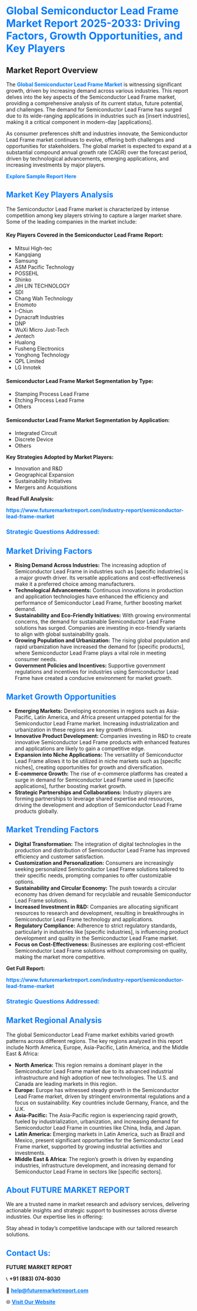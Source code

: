 <h1 style="color: #007BFF;">Global Semiconductor Lead Frame Market Report 2025-2033: Driving Factors, Growth Opportunities, and Key Players</h1>

<section id="overview">
<h2>Market Report Overview</h2>
<p>The <a href="https://www.futuremarketreport.com/industry-report/semiconductor-lead-frame-market" style="color: #007BFF; text-decoration: none;"><strong>Global Semiconductor Lead Frame Market</strong></a> is witnessing significant growth, driven by increasing demand across various industries. This report delves into the key aspects of the Semiconductor Lead Frame market, providing a comprehensive analysis of its current status, future potential, and challenges. The demand for Semiconductor Lead Frame has surged due to its wide-ranging applications in industries such as [insert industries], making it a critical component in modern-day [applications].</p>
<p>As consumer preferences shift and industries innovate, the Semiconductor Lead Frame market continues to evolve, offering both challenges and opportunities for stakeholders. The global market is expected to expand at a substantial compound annual growth rate (CAGR) over the forecast period, driven by technological advancements, emerging applications, and increasing investments by major players.</p>
</section>

<section id="overview">
<p><a href="https://www.futuremarketreport.com/request-sample/reportId=81244" style="color: #007BFF; text-decoration: none;"><strong>Explore Sample Report Here</strong></a></p>
</section>

<section id="key-players">
<h2 style="color: #007BFF;">Market Key Players Analysis</h2>
<p>The Semiconductor Lead Frame market is characterized by intense competition among key players striving to capture a larger market share. Some of the leading companies in the market include:</p>
<h4>Key Players Covered in the Semiconductor Lead Frame Report:</h4>
<ul><li>Mitsui High-tec</li><li>Kangqiang</li><li>Samsung</li><li>ASM Pacific Technology</li><li>POSSEHL</li><li>Shinko</li><li>JIH LIN TECHNOLOGY</li><li>SDI</li><li>Chang Wah Technology</li><li>Enomoto</li><li>I-Chiun</li><li>Dynacraft Industries</li><li>DNP</li><li>WuXi Micro Just-Tech</li><li>Jentech</li><li>Hualong</li><li>Fusheng Electronics</li><li>Yonghong Technology</li><li>QPL Limited</li><li>LG Innotek</li></ul>
<h4>Semiconductor Lead Frame Market Segmentation by Type:</h4>
<ul><li>Stamping Process Lead Frame</li><li>Etching Process Lead Frame</li><li>Others</li></ul>

<h4>Semiconductor Lead Frame Market Segmentation by Application:</h4>
<ul><li>Integrated Circuit</li><li>Discrete Device</li><li>Others</li></ul>
<p><strong>Key Strategies Adopted by Market Players:</strong></p>
<ul>
<li>Innovation and R&D</li>
<li>Geographical Expansion</li>
<li>Sustainability Initiatives</li>
<li>Mergers and Acquisitions</li>
</ul>
</section>

<section>
<p><strong>Read Full Analysis: </strong></p><a href="https://www.futuremarketreport.com/industry-report/semiconductor-lead-frame-market" style="color: #007BFF; text-decoration: none;"><strong>https://www.futuremarketreport.com/industry-report/semiconductor-lead-frame-market</strong></a>
<h3 style="color: #007BFF;">Strategic Questions Addressed:</h3>
</section>

<section id="driving-factors">
<h2 style="color: #007BFF;">Market Driving Factors</h2>
<ul>
<li><strong>Rising Demand Across Industries:</strong> The increasing adoption of Semiconductor Lead Frame in industries such as [specific industries] is a major growth driver. Its versatile applications and cost-effectiveness make it a preferred choice among manufacturers.</li>
<li><strong>Technological Advancements:</strong> Continuous innovations in production and application technologies have enhanced the efficiency and performance of Semiconductor Lead Frame, further boosting market demand.</li>
<li><strong>Sustainability and Eco-Friendly Initiatives:</strong> With growing environmental concerns, the demand for sustainable Semiconductor Lead Frame solutions has surged. Companies are investing in eco-friendly variants to align with global sustainability goals.</li>
<li><strong>Growing Population and Urbanization:</strong> The rising global population and rapid urbanization have increased the demand for [specific products], where Semiconductor Lead Frame plays a vital role in meeting consumer needs.</li>
<li><strong>Government Policies and Incentives:</strong> Supportive government regulations and incentives for industries using Semiconductor Lead Frame have created a conducive environment for market growth.</li>
</ul>
</section>

<section id="growth-opportunities">
<h2 style="color: #007BFF;">Market Growth Opportunities</h2>
<ul>
<li><strong>Emerging Markets:</strong> Developing economies in regions such as Asia-Pacific, Latin America, and Africa present untapped potential for the Semiconductor Lead Frame market. Increasing industrialization and urbanization in these regions are key growth drivers.</li>
<li><strong>Innovative Product Development:</strong> Companies investing in R&D to create innovative Semiconductor Lead Frame products with enhanced features and applications are likely to gain a competitive edge.</li>
<li><strong>Expansion into Niche Applications:</strong> The versatility of Semiconductor Lead Frame allows it to be utilized in niche markets such as [specific niches], creating opportunities for growth and diversification.</li>
<li><strong>E-commerce Growth:</strong> The rise of e-commerce platforms has created a surge in demand for Semiconductor Lead Frame used in [specific applications], further boosting market growth.</li>
<li><strong>Strategic Partnerships and Collaborations:</strong> Industry players are forming partnerships to leverage shared expertise and resources, driving the development and adoption of Semiconductor Lead Frame products globally.</li>
</ul>
</section>

<section id="trending-factors">
<h2 style="color: #007BFF;">Market Trending Factors</h2>
<ul>
<li><strong>Digital Transformation:</strong> The integration of digital technologies in the production and distribution of Semiconductor Lead Frame has improved efficiency and customer satisfaction.</li>
<li><strong>Customization and Personalization:</strong> Consumers are increasingly seeking personalized Semiconductor Lead Frame solutions tailored to their specific needs, prompting companies to offer customizable options.</li>
<li><strong>Sustainability and Circular Economy:</strong> The push towards a circular economy has driven demand for recyclable and reusable Semiconductor Lead Frame solutions.</li>
<li><strong>Increased Investment in R&D:</strong> Companies are allocating significant resources to research and development, resulting in breakthroughs in Semiconductor Lead Frame technology and applications.</li>
<li><strong>Regulatory Compliance:</strong> Adherence to strict regulatory standards, particularly in industries like [specific industries], is influencing product development and quality in the Semiconductor Lead Frame market.</li>
<li><strong>Focus on Cost-Effectiveness:</strong> Businesses are exploring cost-efficient Semiconductor Lead Frame solutions without compromising on quality, making the market more competitive.</li>
</ul>
</section>

<section>
<p><strong>Get Full Report: </strong></p><a href="https://www.futuremarketreport.com/industry-report/semiconductor-lead-frame-market" style="color: #007BFF; text-decoration: none;"><strong>https://www.futuremarketreport.com/industry-report/semiconductor-lead-frame-market</strong></a>
<h3 style="color: #007BFF;">Strategic Questions Addressed:</h3>
</section>


<section id="regional-analysis">
<h2 style="color: #007BFF;">Market Regional Analysis</h2>
<p>The global Semiconductor Lead Frame market exhibits varied growth patterns across different regions. The key regions analyzed in this report include North America, Europe, Asia-Pacific, Latin America, and the Middle East & Africa:</p>
<ul>
<li><strong>North America:</strong> This region remains a dominant player in the Semiconductor Lead Frame market due to its advanced industrial infrastructure and high adoption of new technologies. The U.S. and Canada are leading markets in this region.</li>
<li><strong>Europe:</strong> Europe has witnessed steady growth in the Semiconductor Lead Frame market, driven by stringent environmental regulations and a focus on sustainability. Key countries include Germany, France, and the U.K.</li>
<li><strong>Asia-Pacific:</strong> The Asia-Pacific region is experiencing rapid growth, fueled by industrialization, urbanization, and increasing demand for Semiconductor Lead Frame in countries like China, India, and Japan.</li>
<li><strong>Latin America:</strong> Emerging markets in Latin America, such as Brazil and Mexico, present significant opportunities for the Semiconductor Lead Frame market, supported by growing industrial activities and investments.</li>
<li><strong>Middle East & Africa:</strong> The region’s growth is driven by expanding industries, infrastructure development, and increasing demand for Semiconductor Lead Frame in sectors like [specific sectors].</li>
</ul>
</section>

<footer>
<h2 style="color: #007BFF;">About FUTURE MARKET REPORT</h2>
<p>We are a trusted name in market research and advisory services, delivering actionable insights and strategic support to businesses across diverse industries. Our expertise lies in offering:</p>

<p>Stay ahead in today’s competitive landscape with our tailored research solutions.</p>

<h2 style="color: #007BFF;">Contact Us:</h2>
<p><strong>FUTURE MARKET REPORT</strong></p>
<p>📞 <strong>+91 (883) 074-8030</strong></p>
<p>📧 <strong><a href="mailto:help@futuremarketreport.com" style="color: #007BFF;">help@futuremarketreport.com</a></strong></p>
<p>🌐 <strong><a href="https://www.futuremarketreport.com/" style="color: #007BFF;">Visit Our Website</a></strong></p>
</footer>